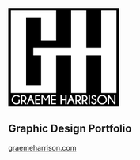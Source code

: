 <img src="https://github.com/GraemeHarrison/Portfolio/blob/gh-pages/assets/img/logo.png?raw=true">

## Graphic Design Portfolio
[graemeharrison.com](https://www.graemeharrison.com)
